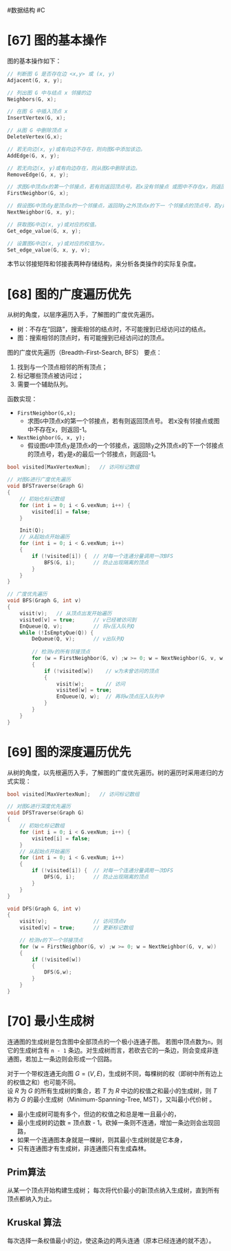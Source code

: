 #数据结构  #C 
# [67] 图的基本操作

图的基本操作如下：
```c
// 判断图 G 是否存在边 <x,y> 或 (x, y) 
Adjacent(G, x, y);

// 列出图 G 中与结点 x 邻接的边
Neighbors(G, x);

// 在图 G 中插入顶点 x 
InsertVertex(G, x);

// 从图 G 中删除顶点 x
DeleteVertex(G,x);

// 若无向边(x, y)或有向边不存在，则向图G中添加该边。 
AddEdge(G, x, y);

// 若无向边(x, y)或有向边存在，则从图G中删除该边。 
RemoveEdge(G, x, y);

// 求图G中顶点x的第一个邻接点，若有则返回顶点号。若x没有邻接点 或图中不存在x，则返回-1。 
FirstNeighbor(G, x);

// 假设图G中顶点y是顶点x的一个邻接点，返回除y之外顶点x的下一 个邻接点的顶点号，若y是x的最后一个邻接点，则返回-1。 
NextNeighbor(G, x, y);

// 获取图G中边(x, y)或对应的权值。 
Get_edge_value(G, x, y);

// 设置图G中边(x, y)或对应的权值为v。
Set_edge_value(G, x, y, v);
```

本节以邻接矩阵和邻接表两种存储结构，来分析各类操作的实际复杂度。

# [68] 图的广度遍历优先
从树的角度，以层序遍历入手，了解图的广度优先遍历。
- 树：不存在“回路”，搜索相邻的结点时，不可能搜到已经访问过的结点。
- 图：搜索相邻的顶点时，有可能搜到已经访问过的顶点。

图的⼴度优先遍历（Breadth-First-Search, BFS）
要点： 
1. 找到与⼀个顶点相邻的所有顶点；
2. 标记哪些顶点被访问过；
3. 需要⼀个辅助队列。

函数实现：
- `FirstNeighbor(G,x);`
	- 求图`G`中顶点x的第⼀个邻接点，若有则返回顶点号。 若x没有邻接点或图中不存在x，则返回-1。 
- `NextNeighbor(G, x, y);`
	- 假设图`G`中顶点`y`是顶点`x`的⼀个邻接点，返回除`y`之外顶点`x`的下⼀个邻接点的顶点号，若`y`是`x`的最后⼀个邻接点，则返回-1。

```c
bool visited[MaxVertexNum];   // 访问标记数组

// 对图G进行广度优先遍历
void BFSTraverse(Graph G)
{
    // 初始化标记数组
    for (int i = 0; i < G.vexNum; i++) {
        visited[i] = false;
    }

    Init(Q);
    // 从起始点开始遍历
    for (int i = 0; i < G.vexNum; i++)
    {
        if (!visited[i]) {  // 对每一个连通分量调用一次BFS
            BFS(G, i);      // 防止出现隔离的顶点
        }
    }
}

// 广度优先遍历
void BFS(Graph G, int v)
{
    visit(v);   // 从顶点出发开始遍历
    visited[v] = true;      // v已经被访问到
    EnQueue(Q, v);          // 将v压入队列Q
    while (!IsEmptyQue(Q)) {
        DeQueue(Q, v);      // v出队列Q
        
        // 检测v的所有邻接顶点
        for (w = FirstNeighbor(G, v) ;w >= 0; w = NextNeighbor(G, v, w))
        {
            if (!visited[w])    // w为未曾访问的顶点
            {
                visit(w);       // 访问
                visited[w] = true;
                EnQueue(Q, w);  // 再将w顶点压入队列中
            }
        }
    }
}
```
# [69] 图的深度遍历优先
从树的角度，以先根遍历入手，了解图的广度优先遍历。树的遍历时采用递归的方式实现：

```c
bool visited[MaxVertexNum];   // 访问标记数组

// 对图G进行深度优先遍历
void DFSTraverse(Graph G)
{
    // 初始化标记数组
    for (int i = 0; i < G.vexNum; i++) {
        visited[i] = false;
    }
    // 从起始点开始遍历
    for (int i = 0; i < G.vexNum; i++)
    {
        if (!visited[i]) {  // 对每一个连通分量调用一次DFS
            DFS(G, i);      // 防止出现隔离的顶点
        }
    }
}

void DFS(Graph G, int v)
{
    visit(v);               // 访问顶点v
    visited[v] = true;      // 更新标记数组

    // 检测v的下一个邻接顶点
    for (w = FirstNeighbor(G, v) ;w >= 0; w = NextNeighbor(G, v, w))
    {
        if (!visited[w])
        {
            DFS(G,w);
        }
    }
}
```

# [70] 最小生成树
连通图的生成树是包含图中全部顶点的一个极小连通子图。
若图中顶点数为`n`，则它的生成树含有 `n - 1` 条边。对生成树而言，若砍去它的一条边，则会变成非连通图，若加上一条边则会形成一个回路。

对于⼀个带权连通⽆向图 $G = (V, E)$，⽣成树不同，每棵树的权（即树中所有边上的权值之和）也可能不同。  
设 $R$ 为 $G$ 的所有⽣成树的集合，若 $T$ 为 $R$ 中边的权值之和最⼩的⽣成树，则 $T$ 称为 $G$ 的最⼩⽣成树（Minimum-Spanning-Tree, MST），又叫最小代价树 。

- 最小生成树可能有多个，但边的权值之和总是唯⼀且最⼩的，
- 最小生成树的边数 = 顶点数 - 1。砍掉⼀条则不连通，增加⼀条边则会出现回路，
- 如果⼀个连通图本身就是⼀棵树，则其最⼩⽣成树就是它本身，
- 只有连通图才有⽣成树，非连通图只有⽣成森林。

## Prim算法
从某⼀个顶点开始构建⽣成树；
每次将代价最⼩的新顶点纳入生成树，直到所有顶点都纳入为止。

## Kruskal 算法
每次选择⼀条权值最小的边，使这条边的两头连通（原本已经连通的就不选）。